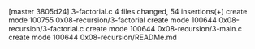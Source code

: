 [master 3805d24]  3-factorial.c
 4 files changed, 54 insertions(+)
 create mode 100755 0x08-recursion/3-factorial
 create mode 100644 0x08-recursion/3-factorial.c
 create mode 100644 0x08-recursion/3-main.c
 create mode 100644 0x08-recursion/READMe.md
